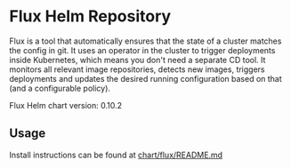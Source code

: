 # Flux Helm Repository

Flux is a tool that automatically ensures that the state of a cluster matches the config in git. 
It uses an operator in the cluster to trigger deployments inside Kubernetes, which means you don't need a separate CD tool. 
It monitors all relevant image repositories, detects new images, triggers deployments and updates the desired running
configuration based on that (and a configurable policy).

Flux Helm chart version: 0.10.2

## Usage

Install instructions can be found at [chart/flux/README.md](https://github.com/weaveworks/flux/blob/master/chart/flux/README.md)




